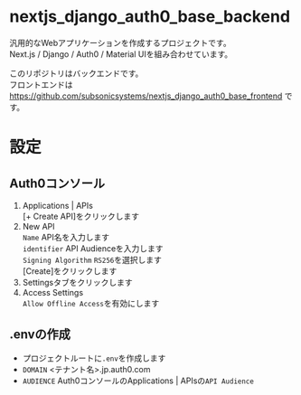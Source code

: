 # nextjs_django_auth0_base_backend
汎用的なWebアプリケーションを作成するプロジェクトです。  
Next.js / Django / Auth0 / Material UIを組み合わせています。

このリポジトリはバックエンドです。  
フロントエンドは
https://github.com/subsonicsystems/nextjs_django_auth0_base_frontend
です。

# 設定
## Auth0コンソール
1. Applications | APIs  
[+ Create API]をクリックします
2. New API  
`Name` API名を入力します  
`identifier` API Audienceを入力します  
`Signing Algorithm` `RS256`を選択します  
[Create]をクリックします
3. Settingsタブをクリックします
4. Access Settings  
`Allow Offline Access`を有効にします

## .envの作成
- プロジェクトルートに`.env`を作成します
- `DOMAIN` <テナント名>.jp.auth0.com
- `AUDIENCE` Auth0コンソールのApplications | APIsの`API Audience`

